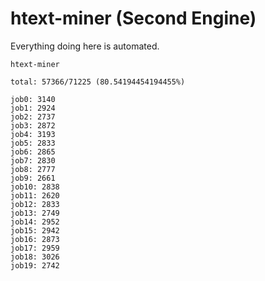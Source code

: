# htext-miner (Second Engine)

Everything doing here is automated.

```
htext-miner

total: 57366/71225 (80.54194454194455%)

job0: 3140
job1: 2924
job2: 2737
job3: 2872
job4: 3193
job5: 2833
job6: 2865
job7: 2830
job8: 2777
job9: 2661
job10: 2838
job11: 2620
job12: 2833
job13: 2749
job14: 2952
job15: 2942
job16: 2873
job17: 2959
job18: 3026
job19: 2742
```